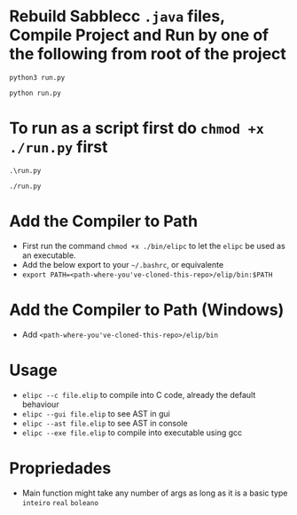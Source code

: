 # Rebuild Sabblecc ``.java`` files, Compile Project and Run by one of the following from root of the project 

``
python3 run.py
``

``
python run.py
``

# To run as a script first do ``chmod +x ./run.py`` first

``
.\run.py
``

``
./run.py
``

# Add the Compiler to Path
- First run the command ``chmod +x ./bin/elipc`` to let the ``elipc`` be used as an executable.
- Add the below export to your `~/.bashrc`, or equivalente
- `export PATH=<path-where-you've-cloned-this-repo>/elip/bin:$PATH`

# Add the Compiler to Path (Windows)
- Add ``<path-where-you've-cloned-this-repo>/elip/bin``

# Usage
- `elipc --c file.elip` to compile into C code, already the default behaviour
- `elipc --gui file.elip` to see AST in gui 
- `elipc --ast file.elip` to see AST in console 
- `elipc --exe file.elip` to  compile into executable using gcc


# Propriedades
- Main function might take any number of args as long as it is a basic type ``inteiro`` ``real`` ``boleano``